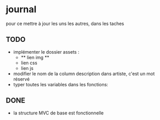 # journal

pour ce mettre à jour les uns les autres, dans les taches

## TODO

 - implémenter le dossier assets :
    - ** lien img **
    - lien css
    - lien js
 - modifier le nom de la column description dans artiste, c'est un mot réservé
 - typer toutes les variables dans les fonctions:
 

## DONE

 - la structure MVC de base est fonctionnelle